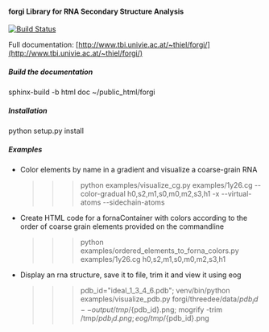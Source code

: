 #### forgi Library for RNA Secondary Structure Analysis ####

[![Build Status](https://travis-ci.org/ViennaRNA/forgi.svg?branch=develop)](https://travis-ci.org/ViennaRNA/forgi)

Full documentation: [http://www.tbi.univie.ac.at/~thiel/forgi/](http://www.tbi.univie.ac.at/~thiel/forgi/)

##### Build the documentation #####

sphinx-build -b html doc ~/public_html/forgi

##### Installation #####

python setup.py install

##### Examples #####

* Color elements by name in a gradient and visualize a coarse-grain RNA

  >>> python examples/visualize_cg.py examples/1y26.cg --color-gradual h0,s2,m1,s0,m0,m2,s3,h1 -x --virtual-atoms --sidechain-atoms

* Create HTML code for a fornaContainer with colors according to the order of coarse grain elements provided on the commandline

  >>> python examples/ordered_elements_to_forna_colors.py examples/1y26.cg h0,s2,m1,s0,m0,m2,s3,h1

* Display an rna structure, save it to file, trim it and view it using eog

  >>> pdb_id="ideal_1_3_4_6.pdb"; venv/bin/python examples/visualize_pdb.py forgi/threedee/data/${pdb_id} --output /tmp/${pdb_id}.png; mogrify -trim /tmp/${pdb_id}.png; eog /tmp/${pdb_id}.png



